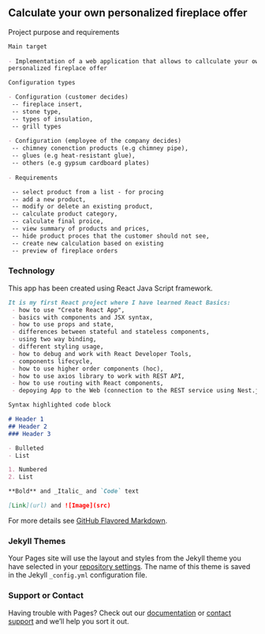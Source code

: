 ## Calculate your own personalized fireplace offer

Project purpose and requirements

```markdown
Main target
 
- Implementation of a web application that allows to callculate your own 
personalized fireplace offer

Configuration types

- Configuration (customer decides)
 -- fireplace insert,
 -- stone type,
 -- types of insulation,
 -- grill types
 
- Configuration (employee of the company decides)
 -- chimney conenction products (e.g chimney pipe),
 -- glues (e.g heat-resistant glue),
 -- others (e.g gypsum cardboard plates)
 
- Requirements

 -- select product from a list - for procing
 -- add a new product,
 -- modify or delete an existing product,
 -- calculate product category,
 -- calculate final proice,
 -- view summary of products and prices,
 -- hide product proces that the customer should not see,
 -- create new calculation based on existing
 -- preview of fireplace orders
 ```
### Technology

This app has been created using React Java Script framework.

```markdown
It is my first React project where I have learned React Basics:
 - how to use "Create React App",
 - basics with components and JSX syntax,
 - how to use props and state,
 - differences between stateful and stateless components,
 - using two way binding,
 - different styling usage,
 - how to debug and work with React Developer Tools,
 - components lifecycle,
 - how to use higher order components (hoc),
 - how to use axios library to work with REST API,
 - how to use routing with React components,
 - depoying App to the Web (connection to the REST service using Nest.js and MongoDB)
 ```

```markdown
Syntax highlighted code block

# Header 1
## Header 2
### Header 3

- Bulleted
- List

1. Numbered
2. List

**Bold** and _Italic_ and `Code` text

[Link](url) and ![Image](src)
```

For more details see [GitHub Flavored Markdown](https://guides.github.com/features/mastering-markdown/).

### Jekyll Themes

Your Pages site will use the layout and styles from the Jekyll theme you have selected in your [repository settings](https://github.com/MateuszLempik/FireplaceOfferCalculation/settings). The name of this theme is saved in the Jekyll `_config.yml` configuration file.

### Support or Contact

Having trouble with Pages? Check out our [documentation](https://help.github.com/categories/github-pages-basics/) or [contact support](https://github.com/contact) and we’ll help you sort it out.
